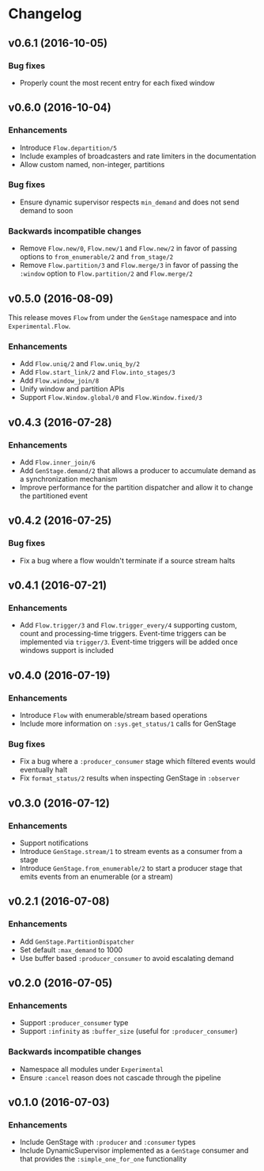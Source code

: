 # Changelog

## v0.6.1 (2016-10-05)

### Bug fixes

  * Properly count the most recent entry for each fixed window

## v0.6.0 (2016-10-04)

### Enhancements

  * Introduce `Flow.departition/5`
  * Include examples of broadcasters and rate limiters in the documentation
  * Allow custom named, non-integer, partitions

### Bug fixes

  * Ensure dynamic supervisor respects `min_demand` and does not send demand to soon

### Backwards incompatible changes

  * Remove `Flow.new/0`, `Flow.new/1` and `Flow.new/2` in favor of passing options to `from_enumerable/2` and `from_stage/2`
  * Remove `Flow.partition/3` and `Flow.merge/3` in favor of passing the `:window` option to `Flow.partition/2` and `Flow.merge/2`

## v0.5.0 (2016-08-09)

This release moves `Flow` from under the `GenStage` namespace and into `Experimental.Flow`.

### Enhancements

  * Add `Flow.uniq/2` and `Flow.uniq_by/2`
  * Add `Flow.start_link/2` and `Flow.into_stages/3`
  * Add `Flow.window_join/8`
  * Unify window and partition APIs
  * Support `Flow.Window.global/0` and `Flow.Window.fixed/3`

## v0.4.3 (2016-07-28)

### Enhancements

  * Add `Flow.inner_join/6`
  * Add `GenStage.demand/2` that allows a producer to accumulate demand as a synchronization mechanism
  * Improve performance for the partition dispatcher and allow it to change the partitioned event

## v0.4.2 (2016-07-25)

### Bug fixes

  * Fix a bug where a flow wouldn't terminate if a source stream halts

## v0.4.1 (2016-07-21)

### Enhancements

  * Add `Flow.trigger/3` and `Flow.trigger_every/4` supporting custom, count and processing-time triggers. Event-time triggers can be implemented via `trigger/3`. Event-time triggers will be added once windows support is included

## v0.4.0 (2016-07-19)

### Enhancements

  * Introduce `Flow` with enumerable/stream based operations
  * Include more information on `:sys.get_status/1` calls for GenStage

### Bug fixes

  * Fix a bug where a `:producer_consumer` stage which filtered events would eventually halt
  * Fix `format_status/2` results when inspecting GenStage in `:observer`

## v0.3.0 (2016-07-12)

### Enhancements

  * Support notifications
  * Introduce `GenStage.stream/1` to stream events as a consumer from a stage
  * Introduce `GenStage.from_enumerable/2` to start a producer stage that emits events from an enumerable (or a stream)

## v0.2.1 (2016-07-08)

### Enhancements

  * Add `GenStage.PartitionDispatcher`
  * Set default `:max_demand` to 1000
  * Use buffer based `:producer_consumer` to avoid escalating demand

## v0.2.0 (2016-07-05)

### Enhancements

  * Support `:producer_consumer` type
  * Support `:infinity` as `:buffer_size` (useful for `:producer_consumer`)

### Backwards incompatible changes

  * Namespace all modules under `Experimental`
  * Ensure `:cancel` reason does not cascade through the pipeline

## v0.1.0 (2016-07-03)

### Enhancements

  * Include GenStage with `:producer` and `:consumer` types
  * Include DynamicSupervisor implemented as a `GenStage` consumer and that provides the `:simple_one_for_one` functionality
